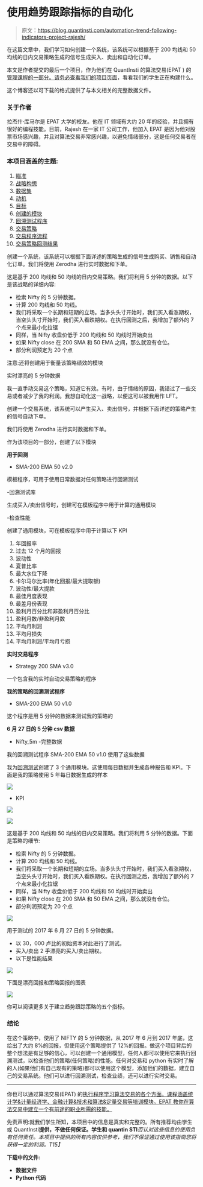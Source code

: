 # 使用趋势跟踪指标的自动化

> 原文：<https://blog.quantinsti.com/automation-trend-following-indicators-project-rajesh/>

在这篇文章中，我们学习如何创建一个系统，该系统可以根据基于 200 均线和 50 均线的日内交易策略生成的信号生成买入、卖出和自动化订单。

本文是作者提交的最后一个项目，作为他们在 QuantInsti 的算法交易(EPAT ) 的[管理课程的一部分。请务必查看我们的](https://www.quantinsti.com/epat)[项目页面](/tag/epat-trading-projects/)，看看我们的学生正在构建什么。

这个博客还以可下载的格式提供了与本文相关的完整数据文件。

### **关于作者**

拉杰什·库马尔是 EPAT 大学的校友。他在 IT 领域有大约 20 年的经验，并且拥有很好的编程技能。目前，Rajesh 在一家 IT 公司工作，他加入 EPAT 是因为他对股票市场感兴趣，并且对算法交易非常感兴趣，以避免情绪部分，这是任何交易者在交易中的障碍。

### **本项目涵盖的主题:**

1.  [瞄准](#aim)
2.  [战略构想](#strategy-idea)
3.  [数据集](#dataset)
4.  [动机](#motivation)
5.  [目标](#objective)
6.  [创建的模块](#modules-created)
7.  [回溯测试程序](#backtest-program)
8.  [交易策略](#trading-strategy)
9.  [交易程序流程](#trading-program-flow)
10.  [交易策略回测结果](#backtest-result-trading-strategy)

创建一个系统，该系统可以根据下面详述的策略生成的信号生成购买、销售和自动化订单。我们将使用 Zerodha 进行实时数据和下单。

这是基于 200 均线和 50 均线的日内交易策略。我们将利用 5 分钟的数据。以下是该战略的详细内容:

*   检索 Nifty 的 5 分钟数据。
*   计算 200 均线和 50 均线。
*   我们将采取一个长期和短期的立场。当多头头寸开始时，我们买入看涨期权，当空头头寸开始时，我们买入看跌期权。在执行回测之后，我增加了额外的 7 个点来最小化拉锯
*   同样，当 Nifty 收盘价低于 200 均线和 50 均线时开始卖出
*   如果 Nifty close 在 200 SMA 和 50 EMA 之间，那么就没有仓位。
*   部分利润预定为 20 个点

注意:还将创建用于衡量该策略绩效的模块

实时漂亮的 5 分钟数据

我一直手动交易这个策略，知道它有效。有时，由于情绪的原因，我错过了一些交易或者减少了我的利润。我想自动化这一战略，以便这可以被我用作 LFT。

创建一个交易系统，该系统可以产生买入、卖出信号，并根据下面详述的策略产生的信号自动下单。

我们将使用 Zerodha 进行实时数据和下单。

作为该项目的一部分，创建了以下模块

**用于回测**

- SMA-200 EMA 50 v2.0

模板程序，可用于使用日常数据对任何策略进行回溯测试

-回溯测试库

生成买入/卖出信号时，创建可在模板程序中用于计算的通用模块

-检查性能

创建了通用模块，可在模板程序中用于计算以下 KPI

1.  年回报率
2.  过去 12 个月的回报
3.  波动性
4.  夏普比率
5.  最大水位下降
6.  卡尔马尔比率(年化回报/最大提取额)
7.  波动性/最大提款
8.  最佳月度表现
9.  最差月份表现
10.  盈利月百分比和非盈利月百分比
11.  盈利月数/非盈利月数
12.  平均月利润
13.  平均月损失
14.  平均月利润/平均月亏损

**实时交易程序**

- Strategy 200 SMA v3.0

一个包含我的实时自动交易策略的程序

**我的策略的回溯测试程序**

- SMA-200 EMA 50 v1.0

这个程序是用 5 分钟的数据来测试我的策略的

**6 月 27 日的 5 分钟 csv 数据**

- Nifty_5m -完整数据

我的回溯测试程序 SMA-200 EMA 50 v1.0 使用了这些数据

我为[回溯测试](/backtesting/)创建了 3 个通用模块。这使用每日数据并生成各种报告和 KPI。下面是我的策略使用 5 年每日数据生成的样本

![](img/327156e7033524eb96d6323c02cd13f5.png)

*   KPI

![](img/e2db55c6b5fdff0d9bd482a60d813572.png)

![](img/a33e276d74349d48165002ef2e62268c.png)

这是基于 200 均线和 50 均线的日内交易策略。我们将利用 5 分钟的数据。下面是策略的细节:

*   检索 Nifty 的 5 分钟数据。
*   计算 200 均线和 50 均线。
*   我们将采取一个长期和短期的立场。当多头头寸开始时，我们买入看涨期权，当空头头寸开始时，我们买入看跌期权。在执行回测之后，我增加了额外的 7 个点来最小化拉锯
*   同样，当 Nifty 收盘价低于 200 均线和 50 均线时开始卖出
*   如果 Nifty close 在 200 SMA 和 50 EMA 之间，那么就没有仓位。
*   部分利润预定为 20 个点

![](img/610f89514abfff465fbce75932e4740b.png)

用于测试的 2017 年 6 月 27 日的 5 分钟数据。

*   以 30，000 卢比的初始资本对此进行了测试。
*   买入/卖出 2 手漂亮的买入/卖出期权。
*   以下是性能结果

![](img/232391ec918263f5dbaa969ca5240fe4.png)

下面是漂亮回报和策略回报的图表

![](img/98a129f953fb5786e53f84450fb2514d.png)

你可以阅读更多关于建立趋势跟踪策略的五个指标。

### **结论**

在这个策略中，使用了 NIFTY 的 5 分钟数据，从 2017 年 6 月到 2017 年底，这给出了大约 8%的回报，但使用这个策略提供了 12%的回报。做这个项目背后的整个想法是有足够的信心，可以创建一个通用模型，任何人都可以使用它来执行回溯测试，以检查他们的策略(任何策略)的性能。任何对交易和 python 有实时了解的人(如果他们有自己现有的策略)都可以使用这个模型，添加他们的数据，建立自己的交易系统。他们可以进行回溯测试，检查业绩，还可以进行实时交易。

* * *

你也可以通过算法交易(EPAT) 的[执行程序学习算法交易的各个方面。课程涵盖统计学&计量经济学、金融计算&技术和算法&定量交易等培训模块。EPAT 教你在算法交易中建立一个有前途的职业所需的技能。](https://www.quantinsti.com/epat/)

免责声明:就我们学生所知，本项目中的信息是真实和完整的。所有推荐均由学生或 QuantInsti**提供，不做任何保证。学生和 quantin STI***否认对这些信息的使用负有任何责任。本项目中提供的所有内容仅供参考，我们不保证通过使用该指南您将获得一定的利润。*T15】**

****下载中的文件:****

*   **数据文件**
*   **Python 代码**